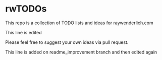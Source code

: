 # rwTODOs

This repo is a collection of TODO lists and ideas for raywenderlich.com

This line is edited

Please feel free to suggest your own ideas via pull request.

This line is added on readme_improvement branch and then edited again
